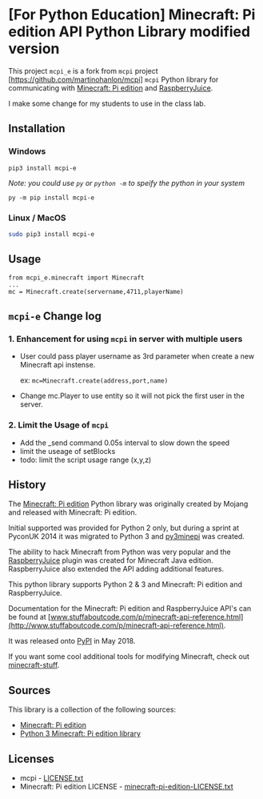 # [For Python Education] Minecraft: Pi edition API Python Library modified version

This project `mcpi_e` is a fork from `mcpi` project [https://github.com/martinohanlon/mcpi]
`mcpi` Python library for communicating with [Minecraft: Pi edition](https://minecraft.net/en-us/edition/pi/) and [RaspberryJuice](https://github.com/zhuowei/RaspberryJuice).

I make some change for my students to use in the class lab. 

## Installation

### Windows

```
pip3 install mcpi-e
```

*Note: you could use `py` or `python -m` to speify the python in your system*

```
py -m pip install mcpi-e
```

### Linux / MacOS

```bash
sudo pip3 install mcpi-e
```

## Usage

```
from mcpi_e.minecraft import Minecraft
...
mc = Minecraft.create(servername,4711,playerName)

```

## `mcpi-e` Change log

### 1. Enhancement for using `mcpi` in server with multiple users

- User could pass player username as 3rd parameter when create a new Minecraft api instense.
  
   ex:
   `mc=Minecraft.create(address,port,name)`

- Change mc.Player to use entity so it will not pick the first user in the server.

### 2. Limit the Usage of `mcpi`  

- Add the _send command 0.05s interval to slow down the speed
- limit the useage of setBlocks 
- todo: limit the script usage range (x,y,z)

## History

The [Minecraft: Pi edition](https://minecraft.net/en-us/edition/pi/) Python library was originally created by Mojang and released with Minecraft: Pi edition.

Initial supported was provided for Python 2 only, but during a sprint at PyconUK 2014 it was migrated to Python 3 and [py3minepi](https://github.com/py3minepi/py3minepi) was created.

The ability to hack Minecraft from Python was very popular and the [RaspberryJuice](https://github.com/zhuowei/RaspberryJuice) plugin was created for Minecraft Java edition. RaspberryJuice also extended the API adding additional features.

This python library supports Python 2 & 3 and Minecraft: Pi edition and RaspberryJuice.

Documentation for the Minecraft: Pi edition and RaspberryJuice API's can be found at [www.stuffaboutcode.com/p/minecraft-api-reference.html](http://www.stuffaboutcode.com/p/minecraft-api-reference.html).

It was released onto [PyPI](https://pypi.org) in May 2018.

If you want some cool additional tools for modifying Minecraft, check out [minecraft-stuff](https://minecraft-stuff.readthedocs.io/en/latest/).

## Sources

This library is a collection of the following sources:

+ [Minecraft: Pi edition](https://minecraft.net/en-us/edition/pi/)
+ [Python 3 Minecraft: Pi edition library](https://github.com/py3minepi/py3minepi)

## Licenses

+ mcpi - [LICENSE.txt](https://github.com/martinohanlon/mcpi/blob/master/LICENSE)
+ Minecraft: Pi edition LICENSE - [minecraft-pi-edition-LICENSE.txt](https://github.com/martinohanlon/mcpi/blob/master/minecraft-pi-edition-LICENSE.txt)

